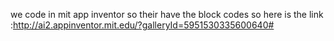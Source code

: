we code in mit app inventor so their have the block codes 
so here is the link :http://ai2.appinventor.mit.edu/?galleryId=5951530335600640#
